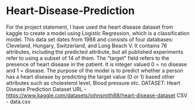 # Heart-Disease-Prediction
For the project statement, I have used the heart disease dataset from
kaggle to create a model using Logistic Regression, which is a classification model.
This data set dates from 1988 and consists of four databases: Cleveland, Hungary,
Switzerland, and Long Beach V. It contains 76 attributes, including the predicted attribute,
but all published experiments refer to using a subset of 14 of them. The "target" field refers to
the presence of heart disease in the patient. It is integer valued 0 = no disease and 1 = disease.
The purpose of the model is to predict whether a person has a heart disease by predicting the
target value (0 or 1) based other attributes such as cholesterol level, Blood pressure etc.
DATASET: Heart Disease Prediction Dataset
URL - https://www.kaggle.com/datasets/johnsmith88/heart-disease-dataset
CSV - data.csv

